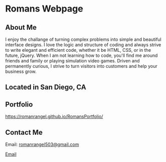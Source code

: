 # Romans Webpage


## About Me
I enjoy the challange of turning complex problems into simple and beautiful interface designs. I love the logic and structure of coding and always strive to write elegant and efficient code, whether it be HTML, CSS, or in the future, jQuery. When I am not learning how to code, you'll find me around friends and family or playing simulation video games. Driven and permanently curious, I strive to turn visitors into customers and help your business grow.

## Located in San Diego, CA

## Portfolio
https://romanrangel.github.io/RomansPortfolio/

## Contact Me

Email: romanrangel503@gmail.com

[Email](mailto:romanrangel503@gmail.com?subject=[GitHub]%20Source%20Han%20Sans)
